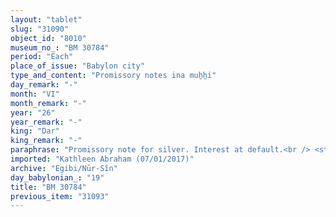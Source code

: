 ```yaml
---
layout: "tablet"
slug: "31090"
object_id: "8010"
museum_no_: "BM 30784"
period: "Each"
place_of_issue: "Babylon city"
type_and_content: "Promissory notes ina muẖẖi"
day_remark: "-"
month: "VI"
month_remark: "-"
year: "26"
year_remark: "-"
king: "Dar"
king_remark: "-"
paraphrase: "Promissory note for silver. Interest at default.<br /> <strong>B</strong> owes 1 mina of white, medium quality silver, of which one-eighth is alloy to <strong>A</strong>, to be paid without interest in Arahsamna (VIII). He will start paying the yearly 20% interest on a monthly basis, if he fails to meet the deadline. Witnesses.<br /> <br /> <strong>A</strong> = Bēl-ittannu/Iqī&scaron;a-Marduk//Bēl-eṭēru; <strong>B</strong> = Marduk-nāṣir-apli/Itti-Marduk-balāṭu//Egibi"
imported: "Kathleen Abraham (07/01/2017)"
archive: "Egibi/Nūr-Sîn"
day_babylonian_: "19"
title: "BM 30784"
previous_item: "31093"
---
```

